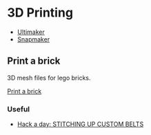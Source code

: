 # 3D Printing

- [Ultimaker](./Ultimaker/Readme.md)
- [Snapmaker](./Snapmaker/Readme.md)

## Print a brick

3D mesh files for lego bricks.

[Print a brick](https://printabrick.org/)

### Useful

- [Hack a day: STITCHING UP CUSTOM BELTS](https://hackaday.com/2020/04/12/stitching-up-custom-belts/)
